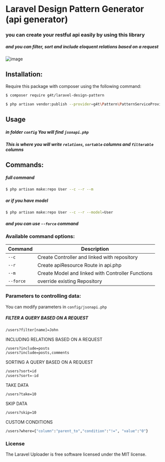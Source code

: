 # Laravel Design Pattern Generator (api generator)
### you can create your restful api easily by using this library
##### and you can filter, sort and include eloquent relations based on a request


![image](https://api.romarkcode.com/storage/images/607403e2823251*cPt2YI-5YxhfL3_Uhw0txA.png)

## Installation:
Require this package with composer using the following command:

```sh
$ composer require g4t/laravel-design-pattern
```

```sh
$ php artisan vendor:publish --provider=g4t\Pattern\PatternServiceProvider 
```

## Usage
##### in folder `config` You will find `jsonapi.php`
##### This is where you will write `relations`, `sortable` columns and `filterable` columns 

## Commands:
##### full command
```sh
$ php artisan make:repo User --c --r --m
```
##### or if you have model 
```sh
$ php artisan make:repo User --c --r --model=User
```
##### and you can use `--force` command


### Available command options:

Command | Description
--------- | -------
`--c` | Create Controller and linked with repository
`--r` | Create apiResource Route in api.php
`--m` | Create Model and linked with Controller Functions
`--force` | override existing Repository


### Parameters to controlling data:

You can modify parameters in `config/jsonapi.php`


##### FILTER A QUERY BASED ON A REQUEST
```sh
/users?filter[name]=John
```

INCLUDING RELATIONS BASED ON A REQUEST
```sh
/users?include=posts
/users?include=posts,comments
```

SORTING A QUERY BASED ON A REQUEST
```sh
/users?sort=id
/users?sort=-id
```


TAKE DATA
```sh
/users?take=10
```


SKIP DATA
```sh
/users?skip=10
```

CUSTOM CONDITIONS
```sh
/users?where={"column":"parent_to","condition":"!=", "value":"0"}
```


### License

The Laravel Uploader is free software licensed under the MIT license.
